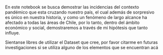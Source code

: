 En este notebook se busca demostrar las incidencias del contexto pandémico que esta cruzando nuestro país, el cual además de sorpresivo es único en nuestra historia, y como un fenómeno de largo alcance ha afectado a todas las áreas de Chile, por lo tanto, dentro del ámbito económico y social, demostraremos a través de mi  hipótesis que tanto influye.

Sientanse libres de utilizar el Dataset que cree, por favor citarme en futuras investigaciones si se utiliza alguno de los elementos que se encuentran acá
